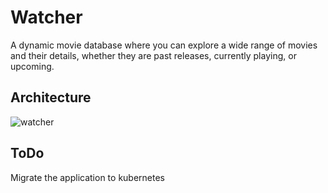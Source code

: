 # Watcher

A dynamic movie database where you can explore a wide range of movies and their details, whether they are past releases, currently playing, or upcoming.

## Architecture

![watcher](https://github.com/user-attachments/assets/a35af883-c795-48b4-93a5-ad82dd255f48)

## ToDo

Migrate the application to kubernetes
